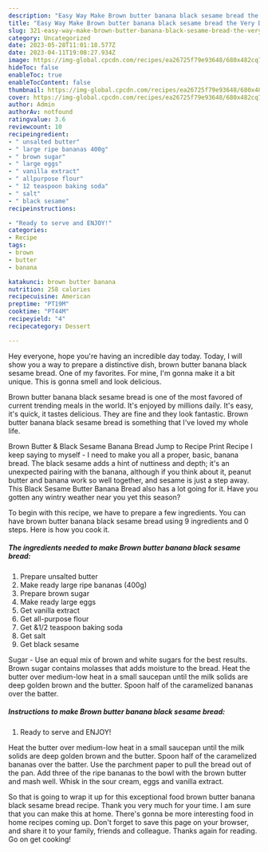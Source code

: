 ```yaml
---
description: "Easy Way Make Brown butter banana black sesame bread the Very Delicious"
title: "Easy Way Make Brown butter banana black sesame bread the Very Delicious"
slug: 321-easy-way-make-brown-butter-banana-black-sesame-bread-the-very-delicious
category: Uncategorized
date: 2023-05-28T11:01:18.577Z
date: 2023-04-11T19:08:27.934Z
image: https://img-global.cpcdn.com/recipes/ea26725f79e93648/680x482cq70/brown-butter-banana-black-sesame-bread-recipe-main-photo.jpg
hideToc: false
enableToc: true
enableTocContent: false
thumbnail: https://img-global.cpcdn.com/recipes/ea26725f79e93648/680x482cq70/brown-butter-banana-black-sesame-bread-recipe-main-photo.jpg
cover: https://img-global.cpcdn.com/recipes/ea26725f79e93648/680x482cq70/brown-butter-banana-black-sesame-bread-recipe-main-photo.jpg
author: Admin
authorAv: notfound
ratingvalue: 3.6
reviewcount: 10
recipeingredient:
- " unsalted butter"
- " large ripe bananas 400g"
- " brown sugar"
- " large eggs"
- " vanilla extract"
- " allpurpose flour"
- " 12 teaspoon baking soda"
- " salt"
- " black sesame"
recipeinstructions:

- "Ready to serve and ENJOY!"
categories:
- Recipe
tags:
- brown
- butter
- banana

katakunci: brown butter banana 
nutrition: 258 calories
recipecuisine: American
preptime: "PT19M"
cooktime: "PT44M"
recipeyield: "4"
recipecategory: Dessert

---
```



Hey everyone, hope you're having an incredible day today. Today, I will show you a way to prepare a distinctive dish, brown butter banana black sesame bread. One of my favorites. For mine, I'm gonna make it a bit unique. This is gonna smell and look delicious.

Brown butter banana black sesame bread is one of the most favored of current trending meals in the world. It's enjoyed by millions daily. It's easy, it's quick, it tastes delicious. They are fine and they look fantastic. Brown butter banana black sesame bread is something that I've loved my whole life.

Brown Butter &amp; Black Sesame Banana Bread Jump to Recipe Print Recipe I keep saying to myself - I need to make you all a proper, basic, banana bread. The black sesame adds a hint of nuttiness and depth; it&#39;s an unexpected pairing with the banana, although if you think about it, peanut butter and banana work so well together, and sesame is just a step away. This Black Sesame Butter Banana Bread also has a lot going for it. Have you gotten any wintry weather near you yet this season?


To begin with this recipe, we have to prepare a few ingredients. You can have brown butter banana black sesame bread using 9 ingredients and 0 steps. Here is how you cook it.

<!--inarticleads1-->

##### The ingredients needed to make Brown butter banana black sesame bread:

1. Prepare  unsalted butter
1. Make ready  large ripe bananas (400g)
1. Prepare  brown sugar
1. Make ready  large eggs
1. Get  vanilla extract
1. Get  all-purpose flour
1. Get  &amp;1/2 teaspoon baking soda
1. Get  salt
1. Get  black sesame


Sugar - Use an equal mix of brown and white sugars for the best results. Brown sugar contains molasses that adds moisture to the bread. Heat the butter over medium-low heat in a small saucepan until the milk solids are deep golden brown and the butter. Spoon half of the caramelized bananas over the batter. 

<!--inarticleads2-->

##### Instructions to make Brown butter banana black sesame bread:


1. Ready to serve and ENJOY!

Heat the butter over medium-low heat in a small saucepan until the milk solids are deep golden brown and the butter. Spoon half of the caramelized bananas over the batter. Use the parchment paper to pull the bread out of the pan. Add three of the ripe bananas to the bowl with the brown butter and mash well. Whisk in the sour cream, eggs and vanilla extract. 

So that is going to wrap it up for this exceptional food brown butter banana black sesame bread recipe. Thank you very much for your time. I am sure that you can make this at home. There's gonna be more interesting food in home recipes coming up. Don't forget to save this page on your browser, and share it to your family, friends and colleague. Thanks again for reading. Go on get cooking!
